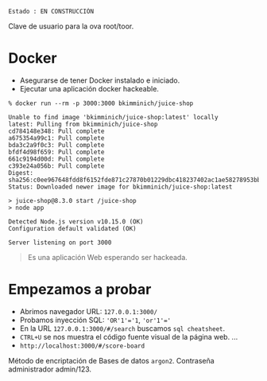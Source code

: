 
```
Estado : EN CONSTRUCCIÓN
```

Clave de usuario para la ova root/toor.

# Docker

* Asegurarse de tener Docker instalado e iniciado.
* Ejecutar una aplicación docker hackeable.

```
% docker run --rm -p 3000:3000 bkimminich/juice-shop

Unable to find image 'bkimminich/juice-shop:latest' locally
latest: Pulling from bkimminich/juice-shop
cd784148e348: Pull complete
a675354a99c1: Pull complete
bda3c2a9f0c3: Pull complete
bfdf4d98f659: Pull complete
661c9194d00d: Pull complete
c393e24a056b: Pull complete
Digest: sha256:c0ee967648fdd8f6152fde871c27870b01229dbc418237402ac1ae58278953bb
Status: Downloaded newer image for bkimminich/juice-shop:latest

> juice-shop@8.3.0 start /juice-shop
> node app

Detected Node.js version v10.15.0 (OK)
Configuration default validated (OK)

Server listening on port 3000

```

> Es una aplicación Web esperando ser hackeada.

# Empezamos a probar

* Abrimos navegador URL: `127.0.0.1:3000/`
* Probamos inyección SQL: `'OR'1'='1`, `'or'1'='`
* En la URL `127.0.0.1:3000/#/search` buscamos `sql cheatsheet`.
* `CTRL+U` se nos muestra el código fuente visual de la página web.
...
* `http://localhost:3000/#/score-board`


Método de encriptación de Bases de datos `argon2`.
Contraseña administrador admin/123.
